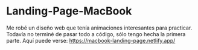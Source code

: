 # Landing-Page-MacBook

Me robé un diseño web que tenía animaciones interesantes para practicar. 
Todavía no terminé de pasar todo a código, sólo tengo hecha la primera parte.
Aquí puede verse: https://macbook-landing-page.netlify.app/
